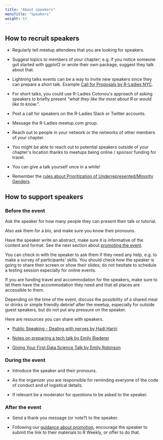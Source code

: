 ```yaml
---
title: "About speakers"
menuTitle: "Speakers"
weight: 53
---
```



## How to recruit speakers

* Regularly tell meetup attendees that you are looking for speakers.

* Suggest topics to members of your chapter; e.g. if you notice someone got started with ggplot2 or wrote their own package, suggest they talk about that.

* Lightning talks events can be a way to invite new speakers since they can prepare a short talk. Example [Call for Proposals by R-Ladies NYC](https://www.rladiesnyc.org/post/lightning-talk-submissions-request/).

* For short talks, you could use R-Ladies Cotonou's approach of asking speakers to briefly present _"what they like the most about R or would like to know."_.

* Post a call for speakers on the R-Ladies Slack or Twitter accounts.

* Message the R-Ladies meetup.com group.

* Reach out to people in your network or the networks of other members of your chapter.

* You might be able to reach out to potential speakers outside of your chapter's location thanks to meetups being online / sponsor funding for travel.

* You can give a talk yourself once in a while!

* Remember the [rules about Prioritization of Underrepresented/Minority Genders](/about/mission/#r-ladies-rules--guidelines).

## How to support speakers

### Before the event

Ask the speaker for how many people they can present their talk or tutorial.

Also ask them for a bio, and make sure you know their pronouns.

Have the speaker write an abstract, make sure it is informative of the content and format. See the next section about [promoting the event](/organization/events/promotion/).

You can check in with the speaker to ask them if they need any help, e.g. to make a survey of participants' skills.
You should check how the speaker is going to share their screen or show their slides; do not hesitate to schedule a testing session especially for online events.

If you are funding travel and accommodation for the speakers, make sure to let them have the accommodation they need and that all places are accessible to them.

Depending on the time of the event, discuss the possibility of a shared meal or drinks or simple friendly debrief after the meetup, especially for outside guest speakers, but do not put any pressure on the speaker.

Here are resources you can share with speakers.

* [Public Speaking - Dealing with nerves by Hadi Hariri](https://hadihariri.com/2018/08/15/public-speaking-dealing-with-nerves/)

* [Notes on preparing a tech talk by Emily Riederer](https://emilyriederer.netlify.app/post/writing-a-tech-talk/)

* [Giving Your First Data Science Talk  by Emily Robinson](https://hookedondata.org/giving-your-first-data-science-talk/)

### During the event

* Introduce the speaker and their pronouns.

* As the organizer you are responsible for reminding everyone of the code of conduct and of logistical details.

* If relevant be a moderator for questions to be asked to the speaker.

### After the event

* Send a thank you message (or note?) to the speaker.

* Following our [guidance about promotion](/organization/events/promotion/), encourage the speaker to submit the link to their materials to R Weekly, or offer to do that.
